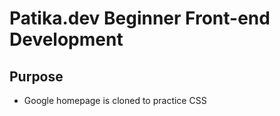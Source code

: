 # Patika.dev Beginner Front-end Development

## Purpose
-   Google homepage is cloned to practice CSS
